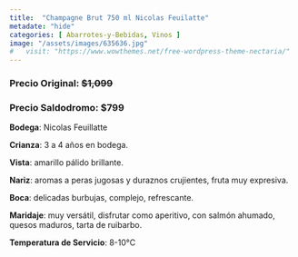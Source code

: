 ```yaml
---
title:  "Champagne Brut 750 ml Nicolas Feuilatte"
metadate: "hide"
categories: [ Abarrotes-y-Bebidas, Vinos ]
image: "/assets/images/635636.jpg"
#   visit: "https://www.wowthemes.net/free-wordpress-theme-nectaria/"
---
```


### Precio Original:  ~~$1,099~~
### Precio Saldodromo:  $799

**Bodega**: Nicolas Feuillatte

**Crianza**: 3 a 4 años en bodega.

**Vista**: amarillo pálido brillante.

**Nariz**: aromas a peras jugosas y duraznos crujientes, fruta muy expresiva.

**Boca**: delicadas burbujas, complejo, refrescante.

**Maridaje**: muy versátil, disfrutar como aperitivo, con salmón ahumado, quesos maduros, tarta de ruibarbo.

**Temperatura de Servicio**: 8-10°C
